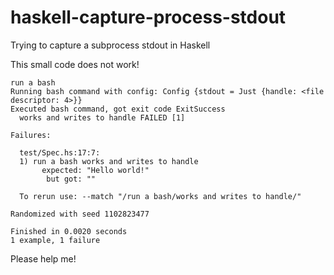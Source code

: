 # haskell-capture-process-stdout
Trying to capture a subprocess stdout in Haskell

This small code does not work!

```
run a bash
Running bash command with config: Config {stdout = Just {handle: <file descriptor: 4>}}
Executed bash command, got exit code ExitSuccess
  works and writes to handle FAILED [1]

Failures:

  test/Spec.hs:17:7: 
  1) run a bash works and writes to handle
       expected: "Hello world!"
        but got: ""

  To rerun use: --match "/run a bash/works and writes to handle/"

Randomized with seed 1102823477

Finished in 0.0020 seconds
1 example, 1 failure
```

Please help me!
